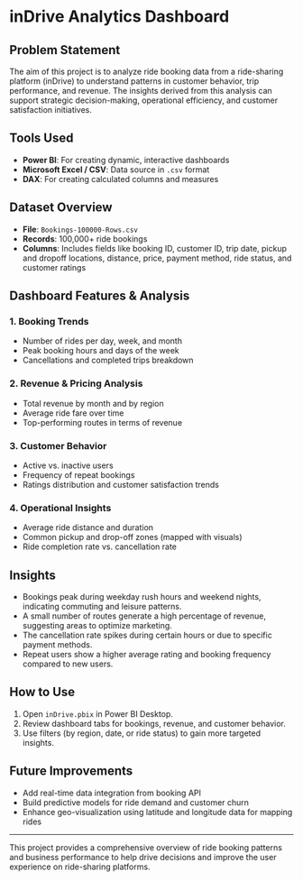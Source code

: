 # inDrive Analytics Dashboard

## Problem Statement
The aim of this project is to analyze ride booking data from a ride-sharing platform (inDrive) to understand patterns in customer behavior, trip performance, and revenue. The insights derived from this analysis can support strategic decision-making, operational efficiency, and customer satisfaction initiatives.

## Tools Used
- **Power BI**: For creating dynamic, interactive dashboards
- **Microsoft Excel / CSV**: Data source in `.csv` format
- **DAX**: For creating calculated columns and measures

## Dataset Overview
- **File**: `Bookings-100000-Rows.csv`
- **Records**: 100,000+ ride bookings
- **Columns**: Includes fields like booking ID, customer ID, trip date, pickup and dropoff locations, distance, price, payment method, ride status, and customer ratings

## Dashboard Features & Analysis
### 1. Booking Trends
- Number of rides per day, week, and month
- Peak booking hours and days of the week
- Cancellations and completed trips breakdown

### 2. Revenue & Pricing Analysis
- Total revenue by month and by region
- Average ride fare over time
- Top-performing routes in terms of revenue

### 3. Customer Behavior
- Active vs. inactive users
- Frequency of repeat bookings
- Ratings distribution and customer satisfaction trends

### 4. Operational Insights
- Average ride distance and duration
- Common pickup and drop-off zones (mapped with visuals)
- Ride completion rate vs. cancellation rate

## Insights
- Bookings peak during weekday rush hours and weekend nights, indicating commuting and leisure patterns.
- A small number of routes generate a high percentage of revenue, suggesting areas to optimize marketing.
- The cancellation rate spikes during certain hours or due to specific payment methods.
- Repeat users show a higher average rating and booking frequency compared to new users.

## How to Use
1. Open `inDrive.pbix` in Power BI Desktop.
2. Review dashboard tabs for bookings, revenue, and customer behavior.
3. Use filters (by region, date, or ride status) to gain more targeted insights.

## Future Improvements
- Add real-time data integration from booking API
- Build predictive models for ride demand and customer churn
- Enhance geo-visualization using latitude and longitude data for mapping rides

---
This project provides a comprehensive overview of ride booking patterns and business performance to help drive decisions and improve the user experience on ride-sharing platforms.


